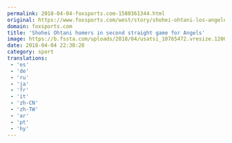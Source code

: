 ```yaml
---
permalink: 2018-04-04-foxsports.com-1580361344.html
original: https://www.foxsports.com/west/story/shohei-ohtani-los-angeles-angels-second-mlb-home-run-in-as-many-days-040418
domain: foxsports.com
title: 'Shohei Ohtani homers in second straight game for Angels'
image: https://b.fssta.com/uploads/2018/04/usatsi_10765472.vresize.1200.630.high.41.jpg
date: 2018-04-04 22:38:28
category: sport
translations: 
 - 'es'
 - 'de'
 - 'ru'
 - 'ja'
 - 'fr'
 - 'it'
 - 'zh-CN'
 - 'zh-TW'
 - 'ar'
 - 'pt'
 - 'hy'
---
```


